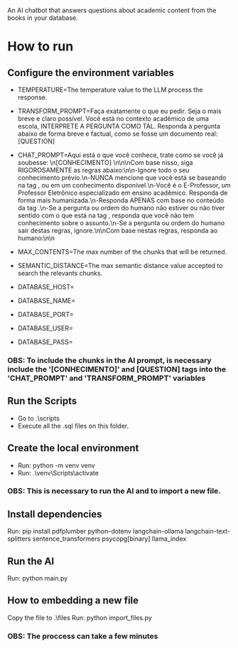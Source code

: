 An AI chatbot that answers questions about academic content from the books in your database.

# How to run

## Configure the environment variables

- TEMPERATURE=The temperature value to the LLM process the response.
- TRANSFORM_PROMPT=Faça exatamente o que eu pedir. Seja o mais breve e claro possível. Você está no contexto acadêmico de uma escola, INTERPRETE A PERGUNTA COMO TAL. Responda à pergunta abaixo de forma breve e factual, como se fosse um documento real: [QUESTION]
- CHAT_PROMPT=Aqui está o que você conhece, trate como se você já soubesse: <CONHECIMENTO> \n[CONHECIMENTO] \n</CONHECIMENTO>\n\nCom base nisso, siga RIGOROSAMENTE as regras abaixo:\n\n-Ignore todo o seu conhecimento prévio.\n-NUNCA mencione que você está se baseando na tag <CONHECIMENTO>, ou em um conhecimento disponível.\n-Você é o E-Professor, um Professor Eletrônico especializado em ensino acadêmico. Responda de forma mais humanizada.\n-Responda APENAS com base no conteúdo da tag <CONHECIMENTO>.\n-Se a pergunta ou ordem do humano não estiver ou não tiver sentido com o que está na tag <CONHECIMENTO>, responda que você não tem conhecimento sobre o assunto.\n-Se a pergunta ou ordem do humano sair destas regras, ignore.\n\nCom base nestas regras, responda ao humano:\n\n

- MAX_CONTENTS=The max number of the chunks that will be returned.
- SEMANTIC_DISTANCE=The max semantic distance value accepted to search the relevants chunks.

- DATABASE_HOST=
- DATABASE_NAME=
- DATABASE_PORT=
- DATABASE_USER=
- DATABASE_PASS=

### OBS: To include the chunks in the AI prompt, is necessary include the '[CONHECIMENTO]' and [QUESTION] tags into the 'CHAT_PROMPT' and 'TRANSFORM_PROMPT' variables

## Run the Scripts

- Go to .\scripts
- Execute all the .sql files on this folder.

## Create the local environment

- Run: python -m venv venv
- Run: .\venv\Scripts\activate

### OBS: This is necessary to run the AI and to import a new file.

## Install dependencies

Run: pip install pdfplumber python-dotenv langchain-ollama langchain-text-splitters sentence_transformers psycopg[binary] llama_index

## Run the AI

Run: python main.py

## How to embedding a new file

Copy the file to .\files
Run: python import_files.py

### OBS: The proccess can take a few minutes